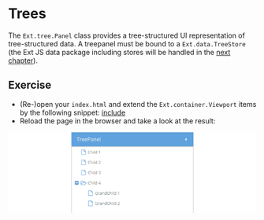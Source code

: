 # Trees

The `Ext.tree.Panel` class provides a tree-structured UI representation of
tree-structured data. A treepanel must be bound to a `Ext.data.TreeStore` (the
Ext JS data package including stores will be handled in the
[next chapter](../data/README.md)).

## Exercise

* (Re-)open your `index.html` and extend the `Ext.container.Viewport` items
  by the following snippet:
  [include](../snippets/component-treepanel.js)
* Reload the page in the browser and take a look at the result:

![Treepanel with dummy items.](../assets/component-treepanel.png)

